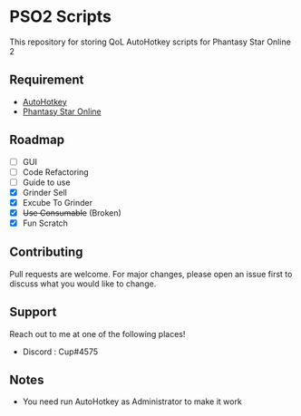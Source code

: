 # PSO2 Scripts
This repository for storing QoL AutoHotkey scripts for Phantasy Star Online 2
## Requirement
- [AutoHotkey](https://www.autohotkey.com/)
- [Phantasy Star Online](http://pso2.jp/)
## Roadmap
- [ ] GUI
- [ ] Code Refactoring
- [ ] Guide to use
- [X] Grinder Sell
- [X] Excube To Grinder
- [X] ~~Use Consumable~~ (Broken)
- [X] Fun Scratch
## Contributing
Pull requests are welcome. For major changes, please open an issue first to discuss what you would like to change.
## Support
Reach out to me at one of the following places!
- Discord : Cup#4575
## Notes
- You need run AutoHotkey as Administrator to make it work
